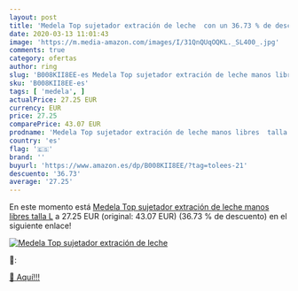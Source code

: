 ```yaml
---
layout: post
title: 'Medela Top sujetador extración de leche  con un 36.73 % de descuento'
date: 2020-03-13 11:01:43
image: 'https://m.media-amazon.com/images/I/31QnQUqOQKL._SL400_.jpg'
comments: true
category: ofertas
author: ring
slug: 'B008KII8EE-es Medela Top sujetador extración de leche manos libres talla L'
sku: 'B008KII8EE-es'
tags: [ 'medela', ]
actualPrice: 27.25 EUR
currency: EUR
price: 27.25
comparePrice: 43.07 EUR
prodname: 'Medela Top sujetador extración de leche manos libres  talla L'
country: 'es'
flag: '🇪🇸'
brand: ''
buyurl: 'https://www.amazon.es/dp/B008KII8EE/?tag=tolees-21'
descuento: '36.73'
average: '27.25'
---
```


En este momento está [Medela Top sujetador extración de leche manos libres  talla L](https://www.amazon.es/dp/B008KII8EE/?tag=tolees-21) a 27.25 EUR (original: 43.07 EUR) (36.73 %  de descuento) en el siguiente enlace!

[![Medela Top sujetador extración de leche ](https://m.media-amazon.com/images/I/31QnQUqOQKL._SL400_.jpg)](https://www.amazon.es/dp/B008KII8EE/?tag=tolees-21)

🔎:


[🛒 Aquí!!!](https://www.amazon.es/dp/B008KII8EE/?tag=tolees-21)
